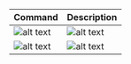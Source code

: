 | Command | Description |
| --- | --- |
| ![alt text](https://i.ibb.co/sbSmWhW/1.jpg) | ![alt text](https://i.ibb.co/MS4ZhQD/2.jpg) |
|![alt text](https://i.ibb.co/mBcp5VK/3.jpg) | ![alt text](https://i.ibb.co/DbCB6sm/4.jpg) |
